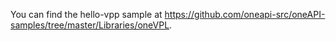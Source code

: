 You can find the hello-vpp sample at https://github.com/oneapi-src/oneAPI-samples/tree/master/Libraries/oneVPL.
